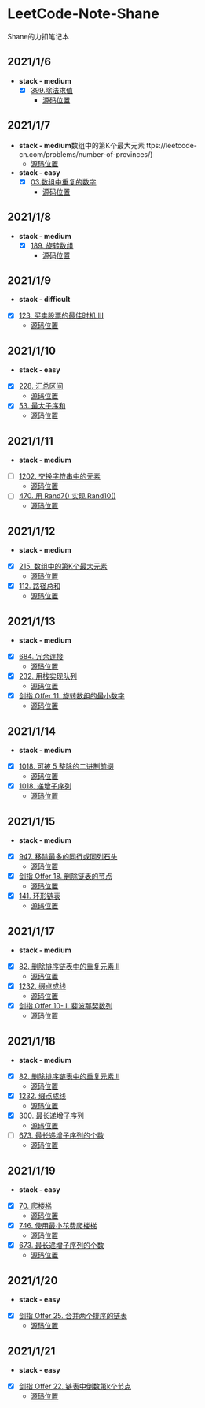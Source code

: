 # LeetCode-Note-Shane
Shane的力扣笔记本

## 2021/1/6
- **stack - medium**
   - [x] [399.除法求值](https://leetcode-cn.com/problems/evaluate-division/)
     - [源码位置](src/com/日期归档/l2021年01月06日/除法求值/Solution.java)
## 2021/1/7
- **stack - medium**数组中的第K个最大元素
ttps://leetcode-cn.com/problems/number-of-provinces/)
     - [源码位置](src/com/日期归档/l2021年01月07日/省份数量/Solution.java)
- **stack - easy**
   - [x] [03.数组中重复的数字](https://leetcode-cn.com/problems/shu-zu-zhong-zhong-fu-de-shu-zi-lcof/)
     - [源码位置](src/com/日期归档/l2021年01月07日/数组中重复的数字/Solution.java)
 ## 2021/1/8
 - **stack - medium**
    - [x] [189. 旋转数组](https://leetcode-cn.com/problems/rotate-array/)
      - [源码位置](src/com/日期归档/l2021年01月08日/旋转数组/Solution.java)
## 2021/1/9
- **stack - difficult**
 - [x] [123. 买卖股票的最佳时机 III](https://leetcode-cn.com/problems/best-time-to-buy-and-sell-stock-iii/)
   - [源码位置](src/com/日期归档/l2021年01月09日/买卖股票的最佳时机III/Solution.java)
## 2021/1/10
- **stack - easy**
 - [x] [228. 汇总区间](https://leetcode-cn.com/problems/summary-ranges/)
   - [源码位置](src/com/日期归档/l2021年01月10日/汇总区间/Solution.java)
 - [x] [53. 最大子序和](https://leetcode-cn.com/problems/maximum-subarray/)
   - [源码位置](src/com/日期归档/l2021年01月10日/最大子序和/Solution.java)
## 2021/1/11
- **stack - medium**
 - [ ] [1202. 交换字符串中的元素](https://leetcode-cn.com/problems/smallest-string-with-swaps/)
   - [源码位置](src/com/日期归档/l2021年01月11日/交换字符串中的元素/Solution.java)
  - [ ] [470. 用 Rand7() 实现 Rand10()](https://leetcode-cn.com/problems/implement-rand10-using-rand7/)
    - [源码位置](src/com/日期归档/l2021年01月11日/用Rand7实现Rand10/Solution.java)
## 2021/1/12
- **stack - medium**
 - [x] [215. 数组中的第K个最大元素](https://leetcode-cn.com/problems/kth-largest-element-in-an-array/)
   - [源码位置](src/com/日期归档/l2021年01月12日/数组中的第个最大元素/Solution.java)
 - [x] [112. 路径总和](https://leetcode-cn.com/problems/path-sum/)
   - [源码位置](src/com/日期归档/l2021年01月12日/路经总和/Solution.java)
## 2021/1/13
- **stack - medium**
 - [x] [684. 冗余连接](https://leetcode-cn.com/problems/redundant-connection/)
   - [源码位置](src/com/日期归档/l2021年01月13日/冗余连接/Solution.java)
 - [x] [232. 用栈实现队列](https://leetcode-cn.com/problems/implement-queue-using-stacks/)
   - [源码位置](src/com/日期归档/l2021年01月13日/用栈实现队列/Solution.java)
 - [x] [剑指 Offer 11. 旋转数组的最小数字](https://leetcode-cn.com/problems/xuan-zhuan-shu-zu-de-zui-xiao-shu-zi-lcof/)
   - [源码位置](src/com/日期归档/l2021年01月13日/旋转数组的最小数字/Solution.java) 
## 2021/1/14
- **stack - medium**
 - [x] [1018. 可被 5 整除的二进制前缀](https://leetcode-cn.com/problems/binary-prefix-divisible-by-5/)
   - [源码位置](src/com/日期归档/l2021年01月14日/可被5整除的二进制前缀/Solution.java)
 - [x] [1018. 递增子序列](https://leetcode-cn.com/problems/increasing-subsequences/solution/di-zeng-zi-xu-lie-by-leetcode-solution/)
   - [源码位置](src/com/日期归档/l2021年01月14日/递增子序列/Solution.java) 
## 2021/1/15
- **stack - medium**
 - [x] [947. 移除最多的同行或同列石头](https://leetcode-cn.com/problems/most-stones-removed-with-same-row-or-column/)
   - [源码位置](src/com/日期归档/l2021年01月15日/移除最多的同行或同列石头/Solution.java)
 - [x] [剑指 Offer 18. 删除链表的节点](https://leetcode-cn.com/problems/shan-chu-lian-biao-de-jie-dian-lcof/)
   - [源码位置](src/com/日期归档/l2021年01月15日/删除链表的节点/Solution.java)
 - [x] [141. 环形链表](https://leetcode-cn.com/problems/linked-list-cycle/)
   - [源码位置](src/com/日期归档/l2021年01月15日/环形链表/Solution.java) 
## 2021/1/17
- **stack - medium**
 - [x] [82. 删除排序链表中的重复元素 II](https://leetcode-cn.com/problems/remove-duplicates-from-sorted-list-ii/)
   - [源码位置](src/com/日期归档/l2021年01月16日/删除排序链表中的重复元素II/Solution.java)
 - [x] [1232. 缀点成线](https://leetcode-cn.com/problems/check-if-it-is-a-straight-line/)
   - [源码位置](src/com/日期归档/l2021年01月17日/缀点成线/Solution.java)
 - [x] [剑指 Offer 10- I. 斐波那契数列](https://leetcode-cn.com/problems/fei-bo-na-qi-shu-lie-lcof/)
   - [源码位置](src/com/日期归档/l2021年01月17日/斐波那契数列/Solution.java)
## 2021/1/18
- **stack - medium**
 - [x] [82. 删除排序链表中的重复元素 II](https://leetcode-cn.com/problems/remove-duplicates-from-sorted-list-ii/)
   - [源码位置](src/com/日期归档/l2021年01月16日/删除排序链表中的重复元素II/Solution.java)
 - [x] [1232. 缀点成线](https://leetcode-cn.com/problems/check-if-it-is-a-straight-line/)
   - [源码位置](src/com/日期归档/l2021年01月17日/缀点成线/Solution.java)
 - [x] [300. 最长递增子序列](https://leetcode-cn.com/problems/longest-increasing-subsequence/)
   - [源码位置](src/com/日期归档/l2021年01月18日/最长递增子序列/Solution.java) 
 - [ ] [673. 最长递增子序列的个数](https://leetcode-cn.com/problems/number-of-longest-increasing-subsequence/)
   - [源码位置](src/com/日期归档/l2021年01月18日/最长递增子序列的个数/Solution.java)
## 2021/1/19
- **stack - easy**
 - [x] [70. 爬楼梯](https://leetcode-cn.com/problems/remove-duplicates-from-sorted-list-ii/)
   - [源码位置](src/com/日期归档/l2021年01月19日/爬楼梯/Solution.java)
 - [x] [746. 使用最小花费爬楼梯](https://leetcode-cn.com/problems/min-cost-climbing-stairs/)
   - [源码位置](src/com/日期归档/l2021年01月19日/使用最小花费爬楼梯/Solution.java) 
 - [x] [673. 最长递增子序列的个数](https://leetcode-cn.com/problems/number-of-longest-increasing-subsequence/)
   - [源码位置](src/com/日期归档/l2021年01月19日/最长递增子序列的个数/Solution.java)
## 2021/1/20
- **stack - easy**
 - [x] [剑指 Offer 25. 合并两个排序的链表](https://leetcode-cn.com/problems/he-bing-liang-ge-pai-xu-de-lian-biao-lcof/)
   - [源码位置](src/com/日期归档/l2021年01月20日/合并两个排序的链表/Solution.java)
## 2021/1/21
- **stack - easy**
 - [x] [剑指 Offer 22. 链表中倒数第k个节点](https://leetcode-cn.com/problems/lian-biao-zhong-dao-shu-di-kge-jie-dian-lcof/)
   - [源码位置](src/com/日期归档/l2021年01月21日/链表中倒数第k个节点/Solution.java)